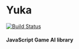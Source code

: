Yuka
========

[![Build Status](https://travis-ci.org/Mugen87/yuka.svg?branch=master)](https://travis-ci.org/Mugen87/yuka)

#### JavaScript Game AI library ####
